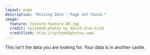 ```yaml
---
layout: page
description: "Missing Data - Page not found."
image:
  feature: texture-feature-08.jpg
  credit: system58.photos by david.alan.kidd
  creditlink: http://system58photos.com/
---  
```


This isn't the data you are looking for.  Your data is in another castle.

<script type="text/javascript">
  var GOOG_FIXURL_LANG = 'en';
  var GOOG_FIXURL_SITE = '{{ site.url }}'
</script>
<script type="text/javascript"
  src="http://linkhelp.clients.google.com/tbproxy/lh/wm/fixurl.js">
</script>
